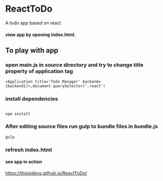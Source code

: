 # ReactToDo
A todo app based on react

#### view app by opening index.html.

## To play with app

### open main.js in source directory and try to change title property of application tag 
```
<Application title='Todo Manager' backend={backend}/>,document.querySelector('.react')
```
### install dependencies
```

npm install
```
### After editing source files run gulp to bundle files in bundle.js

```
gulp
```
### refresh index.html

#### see app in action
https://thisisdevs.github.io/ReactToDo/

